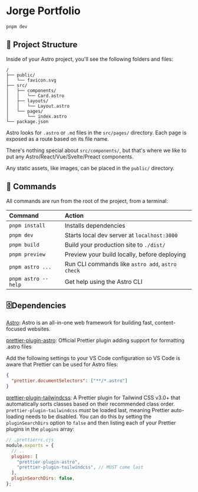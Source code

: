 # Jorge Portfolio

```
pnpm dev
```

## 🚀 Project Structure

Inside of your Astro project, you'll see the following folders and files:

```
/
├── public/
│   └── favicon.svg
├── src/
│   ├── components/
│   │   └── Card.astro
│   ├── layouts/
│   │   └── Layout.astro
│   └── pages/
│       └── index.astro
└── package.json
```

Astro looks for `.astro` or `.md` files in the `src/pages/` directory. Each page is exposed as a route based on its file name.

There's nothing special about `src/components/`, but that's where we like to put any Astro/React/Vue/Svelte/Preact components.

Any static assets, like images, can be placed in the `public/` directory.

## 🧞 Commands

All commands are run from the root of the project, from a terminal:

| Command             | Action                                           |
| :------------------ | :----------------------------------------------- |
| `pnpm install`      | Installs dependencies                            |
| `pnpm dev`          | Starts local dev server at `localhost:3000`      |
| `pnpm build`        | Build your production site to `./dist/`          |
| `pnpm preview`      | Preview your build locally, before deploying     |
| `pnpm astro ...`    | Run CLI commands like `astro add`, `astro check` |
| `pnpm astro --help` | Get help using the Astro CLI                     |

## 🗄️Dependencies

[Astro]('https://docs.astro.build/en/concepts/why-astro/'): Astro is an all-in-one web framework for building fast, content-focused websites.

[prettier-plugin-astro](): Official Prettier plugin adding support for formatting .astro files

Add the following settings to your VS Code configuration so VS Code is aware that Prettier can be used for Astro files:

```json
{
  "prettier.documentSelectors": ["**/*.astro"]
}
```

[prettier-plugin-tailwindcss](https://github.com/tailwindlabs/prettier-plugin-tailwindcss): A Prettier plugin for Tailwind CSS v3.0+ that automatically sorts classes based on their recommended class order. `prettier-plugin-tailwindcss` _must_ be loaded last, meaning Prettier auto-loading needs to be disabled. You can do this by setting the `pluginSearchDirs` option to `false` and then listing each of your Prettier plugins in the `plugins` array:

```cjs
// .prettierrc.cjs
module.exports = {
  // ..
  plugins: [
    "prettier-plugin-astro",
    "prettier-plugin-tailwindcss", // MUST come last
  ],
  pluginSearchDirs: false,
};
```
